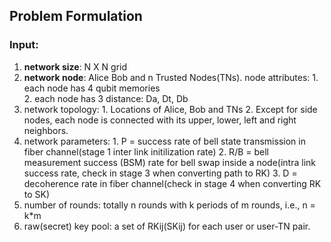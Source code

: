 ## Problem Formulation

### Input:
1. **network size**: N X N grid 
2. **network node**: Alice Bob and n Trusted Nodes(TNs). 
   node attributes: 1. each node has 4 qubit memories   
                    2. each node has 3 distance: Da, Dt, Db
3. network topology: 1. Locations of Alice, Bob and TNs
                     2. Except for side nodes, each node is connected with its upper, lower, left and right neighbors.
4. network parameters: 1. P = success rate of bell state transmission in fiber channel(stage 1 inter link initilization rate)
                       2. R/B = bell measurement success (BSM) rate for bell swap inside a node(intra link success rate, check in stage 3 when converting path to RK)
                       3. D = decoherence rate in fiber channel(check in stage 4 when converting RK to SK)
5. number of rounds: totally n rounds with k periods of m rounds, i.e., n = k*m
6. raw(secret) key pool: a set of RKij(SKij) for each user or user-TN pair.

###
